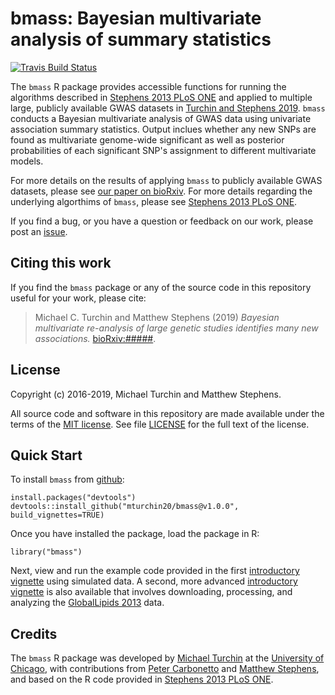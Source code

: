 # bmass: Bayesian multivariate analysis of summary statistics

[![Travis Build Status](https://travis-ci.org/mturchin20/bmass.svg?branch=master)](https://travis-ci.org/mturchin20/bmass)

The `bmass` R package provides accessible functions for running the
algorithms described in [Stephens 2013 PLoS ONE][stephens2013] and
applied to multiple large, publicly available GWAS datasets in 
[Turchin and Stephens 2019][biorxiv-paper]. `bmass` conducts a
Bayesian multivariate analysis of GWAS data using univariate
association summary statistics. Output inclues whether any new SNPs 
are found as multivariate genome-wide significant as well as posterior
probabilities of each significant SNP's assignment to different
multivariate models. 

For more details on the results of applying `bmass` to publicly available
GWAS datasets, please see [our paper on bioRxiv][biorxiv-paper]. For
more details regarding the underlying algorthims of `bmass`, please see 
[Stephens 2013 PLoS ONE][stephens2013].

If you find a bug, or you have a question or feedback on our work,
please post an [issue][issues].

## Citing this work

If you find the `bmass` package or any of the source code in this
repository useful for your work, please cite:

> Michael C. Turchin and Matthew Stephens (2019) *Bayesian multivariate
> re-analysis of large genetic studies identifies many new
> associations.* [bioRxiv:#####][biorxiv-paper].

## License

Copyright (c) 2016-2019, Michael Turchin and Matthew Stephens.

All source code and software in this repository are made available
under the terms of the [MIT license][mit-license]. See
file [LICENSE](LICENSE) for the full text of the license.

## Quick Start

To install `bmass` from [github](https://github.com/mturchin20/bmass):
```{r}
install.packages("devtools")
devtools::install_github("mturchin20/bmass@v1.0.0", build_vignettes=TRUE)
```

Once you have installed the package, load the package in R:

```{r}
library("bmass")
```

Next, view and run the example code provided in the first 
[introductory vignette][bmass-vignette1] using simulated data. 
A second, more advanced [introductory vignette][bmass-vignette2]
is also available that involves downloading, processing, and
analyzing the [GlobalLipids 2013][globallipids2013] data.

## Credits

The `bmass` R package was developed by [Michael Turchin][michaelt] at
the [University of Chicago][uchicago], with contributions from
[Peter Carbonetto][peter] and [Matthew Stephens][matthew], and based
on the R code provided in [Stephens 2013 PLoS ONE][stephens2013].

[bmass-website]: http://mturchin20.github.io/bmass/ 
[bmass-vignette1]: http://mturchin20.github.io/bmass/articles/bmassIntro.1.SimulatedData.html
[bmass-vignette2]: http://mturchin20.github.io/bmass/articles/bmassIntro.2.RealData.html
[biorxiv-paper]: https://www.biorxiv.org/
[globallipids2013]: http://csg.sph.umich.edu/willer/public/lipids2013/ 
[issues]: https://github.com/mturchin20/bmass/issues
[matthew]: http://stephenslab.uchicago.edu
[michaelt]: http://home.uchicago.edu/mturchin20/index.html 
[mit-license]: https://opensource.org/licenses/mit-license.html
[peter]: https://pcarbo.github.io
[stephens2013]: https://doi.org/10.1371/journal.pone.0065245
[uchicago]: https://www.uchicago.edu
